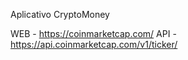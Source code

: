 Aplicativo CryptoMoney

WEB - https://coinmarketcap.com/
API - https://api.coinmarketcap.com/v1/ticker/